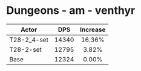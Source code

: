 # Dungeons - am - venthyr
| Actor | DPS | Increase |
|---|:---:|:---:|
|T28-2_4-set|14340|16.36%|
|T28-2-set|12795|3.82%|
|Base|12324|0.00%|
